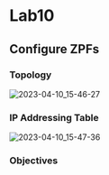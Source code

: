 # Lab10
## Configure ZPFs
### Topology
![2023-04-10_15-46-27](https://user-images.githubusercontent.com/122459067/230904037-00127cfa-1985-4c49-831f-03cab464ca5f.png)
### IP Addressing Table
![2023-04-10_15-47-36](https://user-images.githubusercontent.com/122459067/230904167-467a2b1e-129b-4ca8-bf72-fab867cc2aec.png)
### Objectives
